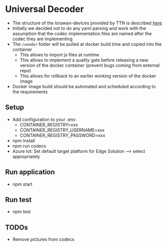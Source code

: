 # Universal Decoder

- The structure of the lorawan-devices provided by TTN is described [here](https://github.com/TheThingsNetwork/lorawan-devices#files-and-directories)
- Initially we decided not to do any yaml parsing and work with the assumption that the codec implementation files are named after the codec they are implementing
- The `/vendor` folder will be pulled at docker build time and copied into the container
  - This allows to import js files at runtime
  - This allows to implement a quality gate before releasing a new version of the docker container (prevent bugs coming from external repo)
  - This allows for rollback to an earlier working version of the docker image
- Docker image build should be automated and scheduled according to the requirements

## Setup

- Add configuration to your .env:
  - CONTAINER_REGISTRY=xxx
  - CONTAINER_REGISTRY_USERNAME=xxx
  - CONTAINER_REGISTRY_PASSWORD=xxx
- npm install
- npm run codecs
- Azure Iot: Set default target platform for Edge Solution --> select appropriately

## Run application

- npm start

## Run test

- npm test

## TODOs

- Remove pictures from codecs